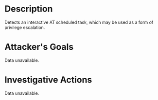 # Description
Detects an interactive AT scheduled task, which may be used as a form of privilege escalation.
# Attacker's Goals
Data unavailable.
# Investigative Actions
Data unavailable.
